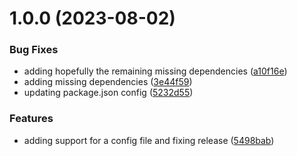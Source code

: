 # 1.0.0 (2023-08-02)


### Bug Fixes

* adding hopefully the remaining missing dependencies ([a10f16e](https://github.com/klcodanr/seo-spider/commit/a10f16e72c787abcdd996dbbc5a9834b9806db98))
* adding missing dependencies ([3e44f59](https://github.com/klcodanr/seo-spider/commit/3e44f5942e2c054290870e0ec8c31c278d028b49))
* updating package.json config ([5232d55](https://github.com/klcodanr/seo-spider/commit/5232d558e6e0169ec079cc8765e9ee566fd53a33))


### Features

* adding support for a config file and fixing release ([5498bab](https://github.com/klcodanr/seo-spider/commit/5498bab7989f3864433c5c3c80aeb8b4f60483a3))
